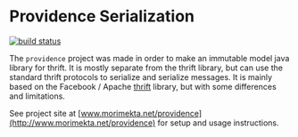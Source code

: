Providence Serialization 
========================

[![build status](https://travis-ci.org/morimekta/providence.svg?branch=master)](https://travis-ci.org/morimekta/providence)

The `providence` project was made in order to make an immutable model java
library for thrift. It is mostly separate from the thrift library, but can use
the standard thrift protocols to serialize and serialize messages. It is mainly
based on the Facebook / Apache [thrift](https://thrift.apache.org/) library,
but with some differences and limitations.

See project site at [www.morimekta.net/providence](http://www.morimekta.net/providence)
for setup and usage instructions.
